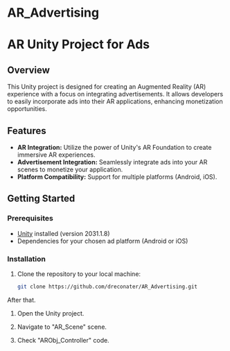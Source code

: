 # AR_Advertising

# AR Unity Project for Ads

## Overview
This Unity project is designed for creating an Augmented Reality (AR) experience with a focus on integrating advertisements. It allows developers to easily incorporate ads into their AR applications, enhancing monetization opportunities.

## Features
- **AR Integration:** Utilize the power of Unity's AR Foundation to create immersive AR experiences.
- **Advertisement Integration:** Seamlessly integrate ads into your AR scenes to monetize your application.
- **Platform Compatibility:** Support for multiple platforms (Android, iOS).

## Getting Started
### Prerequisites
- [Unity](https://unity.com/) installed (version 2031.1.8)
- Dependencies for your chosen ad platform (Android or iOS)

### Installation
1. Clone the repository to your local machine:
   ```bash
   git clone https://github.com/dreconater/AR_Advertising.git

After that.

1) Open the Unity project.

2) Navigate to "AR_Scene" scene.

3) Check "ARObj_Controller" code.